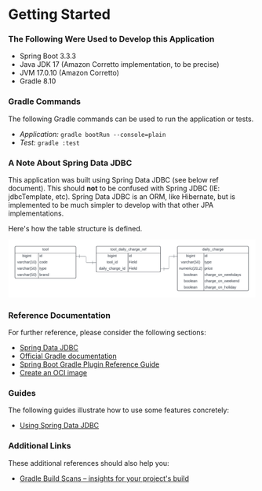 # Getting Started
### The Following Were Used to Develop this Application
* Spring Boot 3.3.3
* Java JDK 17 (Amazon Corretto implementation, to be precise)
* JVM 17.0.10 (Amazon Corretto)
* Gradle 8.10

### Gradle Commands
The following Gradle commands can be used to run the application or tests.
* _Application:_ `gradle bootRun --console=plain`
* _Test:_ `gradle :test`

### A Note About Spring Data JDBC
This application was built using Spring Data JDBC (see below ref document). This should **not** to be confused with 
Spring JDBC (IE: jdbcTemplate, etc). Spring Data JDBC is an ORM, like Hibernate, but is implemented to be much simpler to
develop with that other JPA implementations.

Here's how the table structure is defined.

![Database table structure](https://github.com/joshspillers/js0924/blob/master/doc/tool_rental_database_design.png?raw=true)

### Reference Documentation
For further reference, please consider the following sections:

* [Spring Data JDBC](https://docs.spring.io/spring-boot/docs/3.3.3/reference/htmlsingle/index.html#data.sql.jdbc)
* [Official Gradle documentation](https://docs.gradle.org)
* [Spring Boot Gradle Plugin Reference Guide](https://docs.spring.io/spring-boot/3.3.3/gradle-plugin)
* [Create an OCI image](https://docs.spring.io/spring-boot/3.3.3/gradle-plugin/packaging-oci-image.html)

### Guides
The following guides illustrate how to use some features concretely:

* [Using Spring Data JDBC](https://github.com/spring-projects/spring-data-examples/tree/master/jdbc/basics)

### Additional Links
These additional references should also help you:

* [Gradle Build Scans – insights for your project's build](https://scans.gradle.com#gradle)

